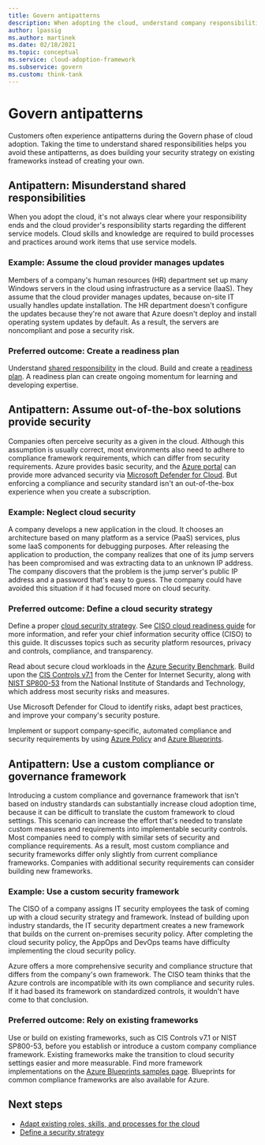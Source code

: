 ```yaml
---
title: Govern antipatterns
description: When adopting the cloud, understand company responsibilities, cloud provider responsibilities, and cloud governance and security standards.
author: lpassig
ms.author: martinek
ms.date: 02/18/2021
ms.topic: conceptual
ms.service: cloud-adoption-framework
ms.subservice: govern
ms.custom: think-tank
---
```


# Govern antipatterns

Customers often experience antipatterns during the Govern phase of cloud adoption. Taking the time to understand shared responsibilities helps you avoid these antipatterns, as does building your security strategy on existing frameworks instead of creating your own.

## Antipattern: Misunderstand shared responsibilities

When you adopt the cloud, it's not always clear where your responsibility ends and the cloud provider's responsibility starts regarding the different service models. Cloud skills and knowledge are required to build processes and practices around work items that use service models.

### Example: Assume the cloud provider manages updates

Members of a company's human resources (HR) department set up many Windows servers in the cloud using infrastructure as a service (IaaS). They assume that the cloud provider manages updates, because on-site IT usually handles update installation. The HR department doesn't configure the updates because they're not aware that Azure doesn't deploy and install operating system updates by default. As a result, the servers are noncompliant and pose a security risk.

### Preferred outcome: Create a readiness plan

Understand [shared responsibility](/azure/security/fundamentals/shared-responsibility) in the cloud. Build and create a [readiness plan](../plan/adapt-roles-skills-processes.md). A readiness plan can create ongoing momentum for learning and developing expertise.

## Antipattern: Assume out-of-the-box solutions provide security

Companies often perceive security as a given in the cloud. Although this assumption is usually correct, most environments also need to adhere to compliance framework requirements, which can differ from security requirements. Azure provides basic security, and the [Azure portal](https://portal.azure.com) can provide more advanced security via [Microsoft Defender for Cloud](/azure/security-center/). But enforcing a compliance and security standard isn't an out-of-the-box experience when you create a subscription.

### Example: Neglect cloud security

A company develops a new application in the cloud. It chooses an architecture based on many platform as a service (PaaS) services, plus some IaaS components for debugging purposes. After releasing the application to production, the company realizes that one of its jump servers has been compromised and was extracting data to an unknown IP address. The company discovers that the problem is the jump server's public IP address and a password that's easy to guess. The company could have avoided this situation if it had focused more on cloud security.

### Preferred outcome: Define a cloud security strategy

Define a proper [cloud security strategy](../strategy/define-security-strategy.md). See [CISO cloud readiness guide](../govern/policy-compliance/cloud-security-readiness.md) for more information, and refer your chief information security office (CISO) to this guide. It discusses topics such as security platform resources, privacy and controls, compliance, and transparency.

Read about secure cloud workloads in the [Azure Security Benchmark](/security/benchmark/azure/introduction). Build upon the [CIS Controls v7.1](https://learn.cisecurity.org/cis-controls-download) from the Center for Internet Security, along with [NIST SP800-53](https://www.nist.gov/privacy-framework/nist-sp-800-53) from the National Institute of Standards and Technology, which address most security risks and measures.

Use Microsoft Defender for Cloud to identify risks, adapt best practices, and improve your company's security posture.

Implement or support company-specific, automated compliance and security requirements by using [Azure Policy](/azure/governance/policy/overview) and [Azure Blueprints](/azure/governance/blueprints/overview).

## Antipattern: Use a custom compliance or governance framework

Introducing a custom compliance and governance framework that isn't based on industry standards can substantially increase cloud adoption time, because it can be difficult to translate the custom framework to cloud settings. This scenario can increase the effort that's needed to translate custom measures and requirements into implementable security controls. Most companies need to comply with similar sets of security and compliance requirements. As a result, most custom compliance and security frameworks differ only slightly from current compliance frameworks. Companies with additional security requirements can consider building new frameworks.

### Example: Use a custom security framework

The CISO of a company assigns IT security employees the task of coming up with a cloud security strategy and framework. Instead of building upon industry standards, the IT security department creates a new framework that builds on the current on-premises security policy. After completing the cloud security policy, the AppOps and DevOps teams have difficulty implementing the cloud security policy.

Azure offers a more comprehensive security and compliance structure that differs from the company's own framework. The CISO team thinks that the Azure controls are incompatible with its own compliance and security rules. If it had based its framework on standardized controls, it wouldn't have come to that conclusion.

### Preferred outcome: Rely on existing frameworks

Use or build on existing frameworks, such as CIS Controls v7.1 or NIST SP800-53, before you establish or introduce a custom company compliance framework. Existing frameworks make the transition to cloud security settings easier and more measurable. Find more framework implementations on the [Azure Blueprints samples page](/azure/governance/blueprints/samples/). Blueprints for common compliance frameworks are also available for Azure.

## Next steps

- [Adapt existing roles, skills, and processes for the cloud](../plan/adapt-roles-skills-processes.md)
- [Define a security strategy](../strategy/define-security-strategy.md)
